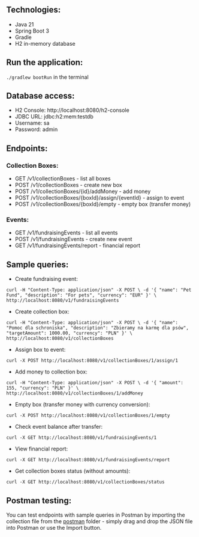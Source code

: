 ## Technologies:

- Java 21
- Spring Boot 3
- Gradle
- H2 in-memory database

## Run the application:

`./gradlew bootRun` in the terminal

## Database access:

- H2 Console: http://localhost:8080/h2-console
- JDBC URL: jdbc:h2:mem:testdb
- Username: sa
- Password: admin

## Endpoints:

### Collection Boxes:

- GET /v1/collectionBoxes - list all boxes
- POST /v1/collectionBoxes - create new box
- POST /v1/collectionBoxes/{id}/addMoney - add money
- POST /v1/collectionBoxes/{boxId}/assign/{eventId} - assign to event
- POST /v1/collectionBoxes/{boxId}/empty - empty box (transfer money)

### Events:

- GET /v1/fundraisingEvents - list all events
- POST /v1/fundraisingEvents - create new event
- GET /v1/fundraisingEvents/report - financial report

## Sample queries:

- Create fundraising event:

`
curl -H "Content-Type: application/json" -X POST \
-d '{
"name": "Pet Fund",
"description": "For pets",
"currency": "EUR"
}' \
http://localhost:8080/v1/fundraisingEvents
`

- Create collection box:

`
curl -H "Content-Type: application/json" -X POST \
-d '{
"name": "Pomoc dla schroniska",
"description": "Zbieramy na karmę dla psów",
"targetAmount": 1000.00,
"currency": "PLN"
}' \
http://localhost:8080/v1/collectionBoxes
`

- Assign box to event:

`
curl -X POST http://localhost:8080/v1/collectionBoxes/1/assign/1
`

- Add money to collection box:

`
curl -H "Content-Type: application/json" -X POST \
-d '{
"amount": 155,
"currency": "PLN"
}' \
http://localhost:8080/v1/collectionBoxes/1/addMoney
`

- Empty box (transfer money with currency conversion):

`
curl -X POST http://localhost:8080/v1/collectionBoxes/1/empty
`

- Check event balance after transfer:

`
curl -X GET http://localhost:8080/v1/fundraisingEvents/1
`

- View financial report:

`
curl -X GET http://localhost:8080/v1/fundraisingEvents/report
`

- Get collection boxes status (without amounts):

`
curl -X GET http://localhost:8080/v1/collectionBoxes/status
`

## Postman testing:

You can test endpoints with sample queries in Postman by importing the collection file from the [postman](postman)
folder - simply drag and drop the JSON file into Postman or use the Import button.

